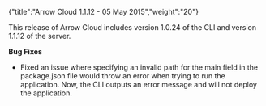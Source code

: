 {"title":"Arrow Cloud 1.1.12 - 05 May 2015","weight":"20"}

This release of Arrow Cloud includes version 1.0.24 of the CLI and version 1.1.12 of the server.

**Bug Fixes**

* Fixed an issue where specifying an invalid path for the main field in the package.json file would throw an error when trying to run the application. Now, the CLI outputs an error message and will not deploy the application.
